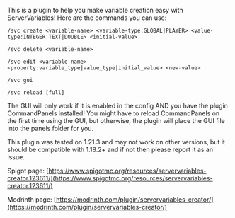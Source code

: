 This is a plugin to help you make variable creation easy with ServerVariables! Here are the commands you can use:
```
/svc create <variable-name> <variable-type:GLOBAL|PLAYER> <value-type:INTEGER|TEXT|DOUBLE> <initial-value>

/svc delete <variable-name>

/svc edit <variable-name> <property:variable_type|value_type|initial_value> <new-value>

/svc gui

/svc reload [full]
```
The GUI will only work if it is enabled in the config AND you have the plugin CommandPanels installed! You might have to reload CommandPanels on the first time using the GUI, but otherwise, the plugin will place the GUI file into the panels folder for you.

This plugin was tested on 1.21.3 and may not work on other versions, but it should be compatible with 1.18.2+ and if not then please report it as an issue.

Spigot page: [https://www.spigotmc.org/resources/servervariables-creator.123611/](https://www.spigotmc.org/resources/servervariables-creator.123611/)

Modrinth page: [https://modrinth.com/plugin/servervariables-creator/](https://modrinth.com/plugin/servervariables-creator/)
